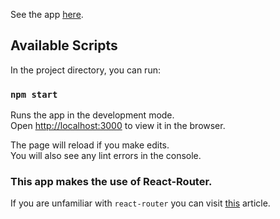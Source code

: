 See the app <a href="https://findimages-com.herokuapp.com/">here</a>.
  
## Available Scripts

In the project directory, you can run:

### `npm start`

Runs the app in the development mode.<br />
Open [http://localhost:3000](http://localhost:3000) to view it in the browser.

The page will reload if you make edits.<br />
You will also see any lint errors in the console.

### This app makes the use of React-Router.
If you are unfamiliar with <code>react-router</code> you can visit <a href="https://abhinav-barve.herokapp.com/blog/24-july-2020">this</a> article.
